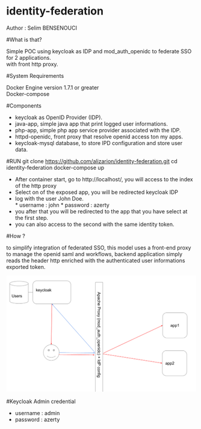 # identity-federation
Author : Selim BENSENOUCI

#What is that?

Simple POC using keycloak as IDP and mod_auth_openidc to federate SSO for 2 applications.   
with front http proxy.

#System Requirements

Docker Engine version 1.7.1 or greater   
Docker-compose

#Components

* keycloak as OpenID Provider (IDP).
* java-app, simple java app that print logged user informations.
* php-app, simple php app service provider associated with the IDP.
* httpd-openidc, front proxy that resolve openid access ton my apps.
* keycloak-mysql database, to store IPD configuration and store user data.

#RUN
      git clone https://github.com/alizarion/identity-federation.git
      cd identity-federation
      docker-compose up

* After container start, go to http://localhost/, you will access to the index of the http proxy   
* Select on of the exposed app, you will be redirected keycloak IDP
* log with the user John Doe.    
      * username :  john
      * password :  azerty
* you after that you will be redirected to the app that you have select at the first step.
* you can also access to the second with the same identity token.


#How ?

to simplify integration of federated SSO, this model uses a front-end proxy to manage the openid saml and workflows, backend application simply reads the header http enriched with the authenticated user informations exported token.

![diagram](img/federate1.png)

#Keycloak Admin credential

* username : admin
* password : azerty

